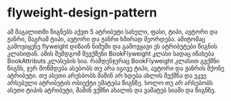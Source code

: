 # flyweight-design-pattern

ამ მაგალითში წიგნებს აქვთ 5 ატრიბუტი სახელი, ფასი, ტიპი, ავტორი და ჟანრი, მაგრამ ტიპი, ავტორი და ჟანრი ხშირად მეორდება.
ამიტომაც გამოვიყენე flyweight დიზაინ ნიმუში და გამოვყავი ეს ატრიბუტები წიგნის კლასიდან.
ამის შემდგომ შევქმენი BookFlyweight კლასი სადაც ინახება BookAttributs კლასების სია.
რამდენჯერაც BookFlyweight კლასით გვქმნი წიგნს, ჯერ მოწმდება ასებობს თუ არა იგივე ტიპი, ავტორი და ჟანრის მქონე ატრიბუტი.
თუ ასეთი არესბობს მაშინ არ ხდება ახლის შექმნა და უკვე არსებული ატრიბუტის ობიექტი ემატება წიგნზე.
ხოლო თუ არ არსებობს ასეთი ტიპის ატრიბუტი, მაშინ ვქმნი ახალის და ვამატებ სიაში და წიგნზე.
